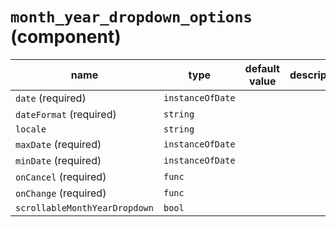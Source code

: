 # `month_year_dropdown_options` (component)

| name                          | type             | default value | description |
| ----------------------------- | ---------------- | ------------- | ----------- |
| `date` (required)             | `instanceOfDate` |               |             |
| `dateFormat` (required)       | `string`         |               |             |
| `locale`                      | `string`         |               |             |
| `maxDate` (required)          | `instanceOfDate` |               |             |
| `minDate` (required)          | `instanceOfDate` |               |             |
| `onCancel` (required)         | `func`           |               |             |
| `onChange` (required)         | `func`           |               |             |
| `scrollableMonthYearDropdown` | `bool`           |               |             |
